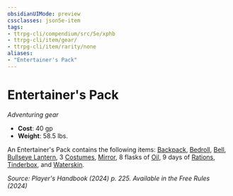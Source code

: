 ```yaml
---
obsidianUIMode: preview
cssclasses: json5e-item
tags:
- ttrpg-cli/compendium/src/5e/xphb
- ttrpg-cli/item/gear/
- ttrpg-cli/item/rarity/none
aliases: 
- "Entertainer's Pack"
---
```

# Entertainer's Pack
*Adventuring gear*  

- **Cost**: 40 gp
- **Weight**: 58.5 lbs.

An Entertainer's Pack contains the following items: [Backpack](backpack-xphb.md), [Bedroll](bedroll-xphb.md), [Bell](bell-xphb.md), [Bullseye Lantern](bullseye-lantern-xphb.md), 3 [Costumes](costume-xphb.md), [Mirror](mirror-xphb.md), 8 flasks of [Oil](oil-xphb.md), 9 days of [Rations](rations-xphb.md), [Tinderbox](tinderbox-xphb.md), and [Waterskin](waterskin-xphb.md).

*Source: Player's Handbook (2024) p. 225. Available in the Free Rules (2024)*